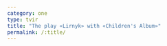 ```yaml
---
category: one
type: tvir
title: "The play «Lirnyk» with «Children's Album»"
permalink: /:title/
---
```


